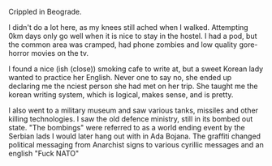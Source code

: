 Crippled in Beograde.

I didn't do a lot here, as my knees still ached when I walked. Attempting 0km days only go well when it is nice to stay in the hostel. I had a pod, but the common area was cramped, had phone zombies and low quality gore-horror movies on the tv.

I found a nice (ish (close)) smoking cafe to write at, but a sweet Korean lady wanted to practice her English. Never one to say no, she ended up declaring me the nciest person she had met on her trip. She taught me the korean writing system, which is logical, makes sense, and is pretty.

I also went to a military museum and saw various tanks, missiles and other killing technologies.
I saw the old defence ministry, still in its bombed out state. "The bombings" were referred to as a world ending event by the Serbian lads I would later hang out with in Ada Bojana.
The graffiti changed political messaging from Anarchist signs to various cyrillic messages and an english "Fuck NATO"
